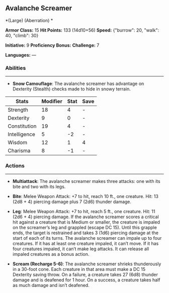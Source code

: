 ## Avalanche Screamer
*(Large) (Aberration) *

**Armor Class:** 15
**Hit Points:** 133 (14d10+56)
**Speed:** {"burrow": 20, "walk": 40, "climb": 30}

**Initiative:** 9
**Proficiency Bonus:**
**Challenge:** 7

**Languages:** —

### Abilities
 --- 
- **Snow Camouflage**: The avalanche screamer has advantage on Dexterity (Stealth) checks made to hide in snowy terrain.



| Stats | Modifier | Stat | Save
| ---- | ---- | ---- | ---- |
| Strength | 18 | 4 | - |
| Dexterity | 9 | 0 | - |
| Constitution | 19 | 4 | - |
| Intelligence | 5 | -2 | - |
| Wisdom | 12 | 1 | 4 |
| Charisma | 8 | -1 | - |

### Actions
 --- 
- **Multiattack**: The avalanche screamer makes three attacks: one with its bite and two with its legs.

- **Bite**: Melee Weapon Attack: +7 to hit, reach 10 ft., one creature. Hit: 13 (2d8 + 4) piercing damage plus 7 (2d6) thunder damage.

- **Leg**: Melee Weapon Attack: +7 to hit, reach 5 ft., one creature. Hit: 11 (2d6 + 4) piercing damage. If the avalanche screamer scores a critical hit against a creature that is Medium or smaller, the creature is impaled on the screamer’s leg and grappled (escape DC 15). Until this grapple ends, the target is restrained and takes 3 (1d6) piercing damage at the start of each of its turns. The avalanche screamer can impale up to four creatures. If it has at least one creature impaled, it can’t move. If it has four creatures impaled, it can’t make leg attacks. It can release all impaled creatures as a bonus action.

- **Scream (Recharge 5-6)**: The avalanche screamer shrieks thunderously in a 30-foot cone. Each creature in that area must make a DC 15 Dexterity saving throw. On a failure, a creature takes 27 (6d8) thunder damage and is deafened for 1 hour. On a success, a creature takes half as much damage and isn’t deafened.


